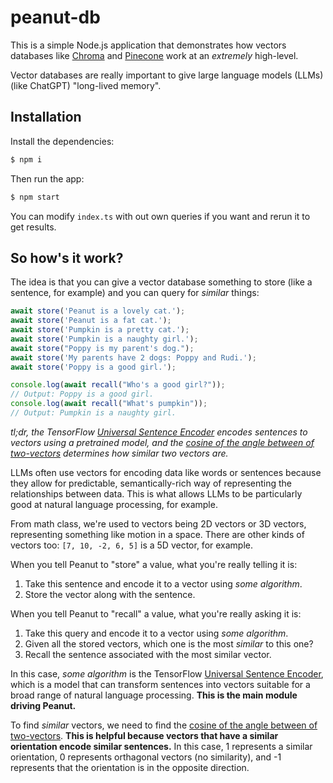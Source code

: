 # peanut-db

This is a simple Node.js application that demonstrates how vectors databases like [Chroma](https://github.com/chroma-core/chroma) and [Pinecone](https://www.pinecone.io/) work at an _extremely_ high-level.

Vector databases are really important to give large language models (LLMs) (like ChatGPT) "long-lived memory".

## Installation

Install the dependencies:

```sh
$ npm i
```

Then run the app:

```sh
$ npm start
```

You can modify `index.ts` with out own queries if you want and rerun it to get results.

## So how's it work?

The idea is that you can give a vector database something to store (like a sentence, for example) and you can query for _similar_ things:

```ts
await store('Peanut is a lovely cat.');
await store('Peanut is a fat cat.');
await store('Pumpkin is a pretty cat.');
await store('Pumpkin is a naughty girl.');
await store("Poppy is my parent's dog.");
await store('My parents have 2 dogs: Poppy and Rudi.');
await store('Poppy is a good girl.');

console.log(await recall("Who's a good girl?"));
// Output: Poppy is a good girl.
console.log(await recall("What's pumpkin"));
// Output: Pumpkin is a naughty girl.
```

_tl;dr, the TensorFlow [Universal Sentence Encoder](https://github.com/tensorflow/tfjs-models/tree/master/universal-sentence-encoder) encodes sentences to vectors using a pretrained model, and the [cosine of the angle between of two-vectors](https://en.wikipedia.org/wiki/Cosine_similarity) determines how similar two vectors are._

LLMs often use vectors for encoding data like words or sentences because they allow for predictable, semantically-rich way of representing the relationships between data. This is what allows LLMs to be particularly good at natural language processing, for example.

From math class, we're used to vectors being 2D vectors or 3D vectors, representing something like motion in a space. There are other kinds of vectors too: `[7, 10, -2, 6, 5]` is a 5D vector, for example.

When you tell Peanut to "store" a value, what you're really telling it is:

1. Take this sentence and encode it to a vector using _some algorithm_.
2. Store the vector along with the sentence.

When you tell Peanut to "recall" a value, what you're really asking it is:

1. Take this query and encode it to a vector using _some algorithm_.
2. Given all the stored vectors, which one is the most _similar_ to this one?
3. Recall the sentence associated with the most similar vector.

In this case, _some algorithm_ is the TensorFlow [Universal Sentence Encoder](https://github.com/tensorflow/tfjs-models/tree/master/universal-sentence-encoder), which is a model that can transform sentences into vectors suitable for a broad range of natural language processing. **This is the main module driving Peanut.**

To find _similar_ vectors, we need to find the [cosine of the angle between of two-vectors](https://en.wikipedia.org/wiki/Cosine_similarity). **This is helpful because vectors that have a similar orientation encode similar sentences.** In this case, 1 represents a similar orientation, 0 represents orthagonal vectors (no similarity), and -1 represents that the orientation is in the opposite direction.

